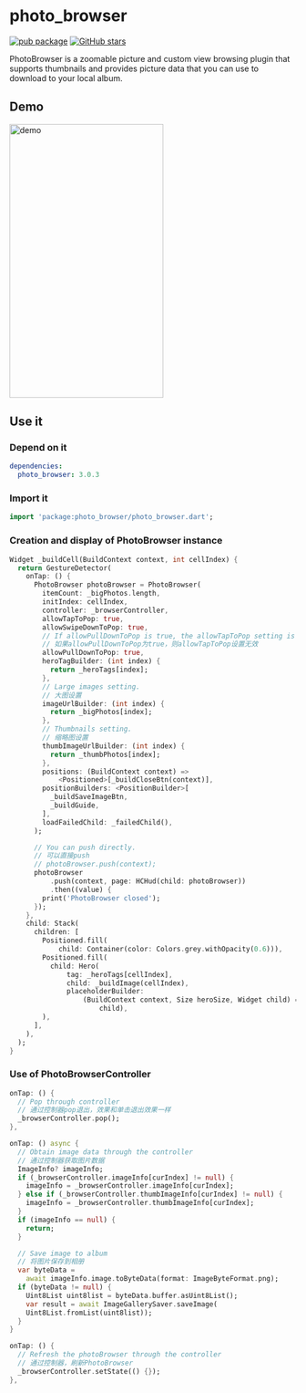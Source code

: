 # photo_browser

[![pub package](https://img.shields.io/pub/v/photo_browser.svg)](https://pub.dartlang.org/packages/photo_browser)
[![GitHub stars](https://img.shields.io/github/stars/chenhongchen/photo_browser.svg?style=social&label=Stars)](https://github.com/chenhongchen/photo_browser)

PhotoBrowser is a zoomable picture and custom view browsing plugin that supports thumbnails and provides picture data that you can use to download to your local album.

## Demo

<img src="https://github.com/chenhongchen/test_photos_lib/raw/master/gif/photo_browser_3.gif" width="270" height="480" alt="demo"/>

## Use it

### Depend on it

```yaml
dependencies:
  photo_browser: 3.0.3
```

### Import it

```dart
import 'package:photo_browser/photo_browser.dart';
```

### Creation and display of PhotoBrowser instance

```dart
Widget _buildCell(BuildContext context, int cellIndex) {
  return GestureDetector(
    onTap: () {
      PhotoBrowser photoBrowser = PhotoBrowser(
        itemCount: _bigPhotos.length,
        initIndex: cellIndex,
        controller: _browserController,
        allowTapToPop: true,
        allowSwipeDownToPop: true,
        // If allowPullDownToPop is true, the allowTapToPop setting is invalid.
        // 如果allowPullDownToPop为true，则allowTapToPop设置无效
        allowPullDownToPop: true,
        heroTagBuilder: (int index) {
          return _heroTags[index];
        },
        // Large images setting.
        // 大图设置
        imageUrlBuilder: (int index) {
          return _bigPhotos[index];
        },
        // Thumbnails setting.
        // 缩略图设置
        thumbImageUrlBuilder: (int index) {
          return _thumbPhotos[index];
        },
        positions: (BuildContext context) =>
            <Positioned>[_buildCloseBtn(context)],
        positionBuilders: <PositionBuilder>[
          _buildSaveImageBtn,
          _buildGuide,
        ],
        loadFailedChild: _failedChild(),
      );

      // You can push directly.
      // 可以直接push
      // photoBrowser.push(context);
      photoBrowser
          .push(context, page: HCHud(child: photoBrowser))
          .then((value) {
        print('PhotoBrowser closed');
      });
    },
    child: Stack(
      children: [
        Positioned.fill(
            child: Container(color: Colors.grey.withOpacity(0.6))),
        Positioned.fill(
          child: Hero(
              tag: _heroTags[cellIndex],
              child: _buildImage(cellIndex),
              placeholderBuilder:
                  (BuildContext context, Size heroSize, Widget child) =>
                      child),
        ),
      ],
    ),
  );
}
```

### Use of PhotoBrowserController

```dart
onTap: () {
  // Pop through controller
  // 通过控制器pop退出，效果和单击退出效果一样
  _browserController.pop();
},
```

```dart
onTap: () async {
  // Obtain image data through the controller
  // 通过控制器获取图片数据
  ImageInfo? imageInfo;
  if (_browserController.imageInfo[curIndex] != null) {
    imageInfo = _browserController.imageInfo[curIndex];
  } else if (_browserController.thumbImageInfo[curIndex] != null) {
    imageInfo = _browserController.thumbImageInfo[curIndex];
  }
  if (imageInfo == null) {
    return;
  }

  // Save image to album
  // 将图片保存到相册
  var byteData =
    await imageInfo.image.toByteData(format: ImageByteFormat.png);
  if (byteData != null) {
    Uint8List uint8list = byteData.buffer.asUint8List();
    var result = await ImageGallerySaver.saveImage(
    Uint8List.fromList(uint8list));
  }
}
```

```dart
onTap: () {
  // Refresh the photoBrowser through the controller
  // 通过控制器，刷新PhotoBrowser
  _browserController.setState(() {});
},
```